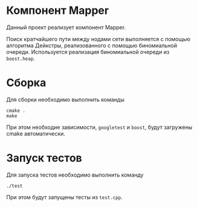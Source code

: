 # Компонент Mapper

Данный проект реализует компонент Mapper.

Поиск кратчайшего пути между нодами сети выполняется с помощью
алгоритма Дейкстры, реализованного с помощью биномиальной
очереди. Используется реализация биномиальной очереди из  `boost.heap`.

# Сборка

Для сборки необходимо выполнить команды

    cmake .
    make

При этом необходие зависимости, `googletest` и `boost`, будут загружены
cmake автоматически.

# Запуск тестов

Для запуска тестов необходимо выполнить команду

    ./test

При этом будут запущены тесты из `test.cpp`.
